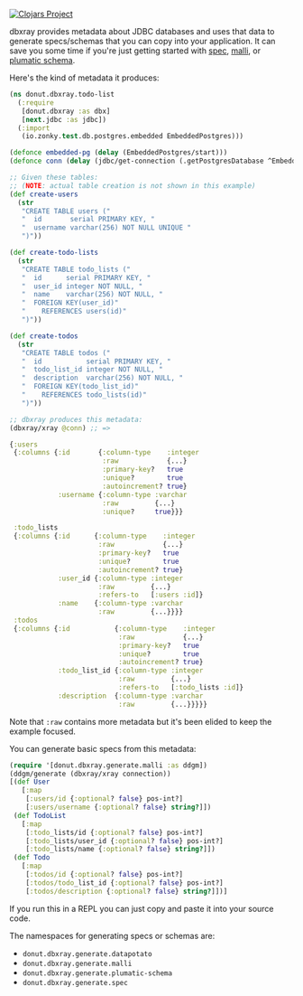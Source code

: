 [![Clojars Project](https://img.shields.io/clojars/v/party.donut/dbxray.svg)](https://clojars.org/party.donut/dbxray)


dbxray provides metadata about JDBC databases and uses that data to generate
specs/schemas that you can copy into your application. It can save you some time
if you're just getting started with [spec](https://clojure.org/guides/spec),
[malli](https://github.com/metosin/malli), or [plumatic
schema](https://github.com/plumatic/schema).

Here's the kind of metadata it produces:

``` clojure
(ns donut.dbxray.todo-list
  (:require
   [donut.dbxray :as dbx]
   [next.jdbc :as jdbc])
  (:import
   (io.zonky.test.db.postgres.embedded EmbeddedPostgres)))

(defonce embedded-pg (delay (EmbeddedPostgres/start)))
(defonce conn (delay (jdbc/get-connection (.getPostgresDatabase ^EmbeddedPostgres @embedded-pg))))

;; Given these tables:
;; (NOTE: actual table creation is not shown in this example)
(def create-users
  (str
   "CREATE TABLE users ("
   "  id       serial PRIMARY KEY, "
   "  username varchar(256) NOT NULL UNIQUE "
   ")"))

(def create-todo-lists
  (str
   "CREATE TABLE todo_lists ("
   "  id      serial PRIMARY KEY, "
   "  user_id integer NOT NULL, "
   "  name    varchar(256) NOT NULL, "
   "  FOREIGN KEY(user_id)"
   "    REFERENCES users(id)"
   ")"))

(def create-todos
  (str
   "CREATE TABLE todos ("
   "  id           serial PRIMARY KEY, "
   "  todo_list_id integer NOT NULL, "
   "  description  varchar(256) NOT NULL, "
   "  FOREIGN KEY(todo_list_id)"
   "    REFERENCES todo_lists(id)"
   ")"))

;; dbxray produces this metadata:
(dbxray/xray @conn) ;; =>

{:users
 {:columns {:id       {:column-type    :integer
                       :raw            {...}
                       :primary-key?   true
                       :unique?        true
                       :autoincrement? true}
            :username {:column-type :varchar
                       :raw         {...}
                       :unique?     true}}}

 :todo_lists
 {:columns {:id      {:column-type    :integer
                      :raw            {...}
                      :primary-key?   true
                      :unique?        true
                      :autoincrement? true}
            :user_id {:column-type :integer
                      :raw         {...}
                      :refers-to   [:users :id]}
            :name    {:column-type :varchar
                      :raw         {...}}}}
 :todos
 {:columns {:id           {:column-type    :integer
                           :raw            {...}
                           :primary-key?   true
                           :unique?        true
                           :autoincrement? true}
            :todo_list_id {:column-type :integer
                           :raw         {...}
                           :refers-to   [:todo_lists :id]}
            :description  {:column-type :varchar
                           :raw         {...}}}}}
```

Note that `:raw` contains more metadata but it's been elided to keep the example
focused.

You can generate basic specs from this metadata:

``` clojure
(require '[donut.dbxray.generate.malli :as ddgm])
(ddgm/generate (dbxray/xray connection))
[(def User
   [:map
    [:users/id {:optional? false} pos-int?]
    [:users/username {:optional? false} string?]])
 (def TodoList
   [:map
    [:todo_lists/id {:optional? false} pos-int?]
    [:todo_lists/user_id {:optional? false} pos-int?]
    [:todo_lists/name {:optional? false} string?]])
 (def Todo
   [:map
    [:todos/id {:optional? false} pos-int?]
    [:todos/todo_list_id {:optional? false} pos-int?]
    [:todos/description {:optional? false} string?]])]
```

If you run this in a REPL you can just copy and paste it into your source code.

The namespaces for generating specs or schemas are:

* `donut.dbxray.generate.datapotato`
* `donut.dbxray.generate.malli`
* `donut.dbxray.generate.plumatic-schema`
* `donut.dbxray.generate.spec`
